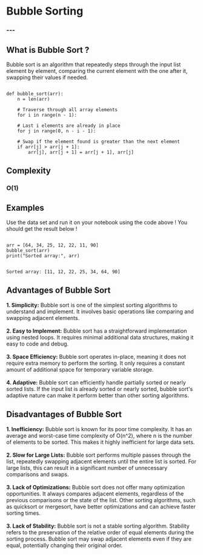 <html>
<head>
    <link rel="stylesheet" href="main.css">
    <link rel="stylesheet" href="index.css">

<!--Google Fonts Sheets-->
<link rel="preconnect" href="https://fonts.googleapis.com">
<link rel="preconnect" href="https://fonts.gstatic.com" crossorigin>
<link href="https://fonts.googleapis.com/css2?family=Chakra+Petch&family=Palette+Mosaic&family=Slackside+One&display=swap" rel="stylesheet">

<!--Code Block Using Highlight.js-->
<!--Loading the Script-->
<script src="https://cdnjs.cloudflare.com/ajax/libs/highlight.js/11.5.0/highlight.min.js"></script>
<!--CDN Template-->
<link rel="stylesheet" href="https://cdnjs.cloudflare.com/ajax/libs/highlight.js/11.5.0/styles/atom-one-light.min.css" integrity="sha512-o5v54Kh5PH0dgnf9ei0L+vMRsbm5fvIvnR/XkrZZjN4mqdaeH7PW66tumBoQVIaKNVrLCZiBEfHzRY4JJSMK/Q==" crossorigin="anonymous" referrerpolicy="no-referrer" />
<!--To Start the Highlight.js-->
<script>hljs.initHighlightingOnLoad();</script>

</head>
<body>
<h1>Bubble Sorting</h1>
<h3>---</h3>

<h2>What is Bubble Sort ?</h2>
<p>Bubble sort is an algorithm that repeatedly steps through the input list element by element, comparing the current element with the one after it, swapping their values if needed.</p>

<!--Example code for Bubble Sorting-->
<pre><code>
def bubble_sort(arr):
    n = len(arr)
    
    # Traverse through all array elements
    for i in range(n - 1):
        
    # Last i elements are already in place
    for j in range(0, n - i - 1):
            
    # Swap if the element found is greater than the next element
    if arr[j] > arr[j + 1]:
        arr[j], arr[j + 1] = arr[j + 1], arr[j]
</code></pre>

<h2>Complexity</h2>
<h3>O(1)</h3>

<h2>Examples</h2>
<p>Use the data set and run it on your notebook using the code above ! You should get the result below !</p>
<!--Example Codes-->
<pre><code>
arr = [64, 34, 25, 12, 22, 11, 90]
bubble_sort(arr)
print("Sorted array:", arr)
</code></pre>
<!--Example Code Results-->
<pre><code>
Sorted array: [11, 12, 22, 25, 34, 64, 90]
</code></pre>

<h2>Advantages of Bubble Sort</h2>
<p>
<b>1. Simplicity:</b> Bubble sort is one of the simplest sorting algorithms to understand and implement. It involves basic operations like comparing and swapping adjacent elements.
<br>
<br>
<b>2. Easy to Implement:</b> Bubble sort has a straightforward implementation using nested loops. It requires minimal additional data structures, making it easy to code and debug.
<br>
<br>
<b>3. Space Efficiency:</b> Bubble sort operates in-place, meaning it does not require extra memory to perform the sorting. It only requires a constant amount of additional space for temporary variable storage.
<br>
<br>
<b>4. Adaptive:</b> Bubble sort can efficiently handle partially sorted or nearly sorted lists. If the input list is already sorted or nearly sorted, bubble sort's adaptive nature can make it perform better than other sorting algorithms.</p>

<h2>Disadvantages of Bubble Sort</h2>
<p>
<b>1. Inefficiency:</b> Bubble sort is known for its poor time complexity. It has an average and worst-case time complexity of O(n^2), where n is the number of elements to be sorted. This makes it highly inefficient for large data sets.
<br>
<br>
<b>2. Slow for Large Lists:</b> Bubble sort performs multiple passes through the list, repeatedly swapping adjacent elements until the entire list is sorted. For large lists, this can result in a significant number of unnecessary comparisons and swaps.
<br>
<br>
<b>3. Lack of Optimizations:</b> Bubble sort does not offer many optimization opportunities. It always compares adjacent elements, regardless of the previous comparisons or the state of the list. Other sorting algorithms, such as quicksort or mergesort, have better optimizations and can achieve faster sorting times.
<br>
<br>
<b>3. Lack of Stability:</b> Bubble sort is not a stable sorting algorithm. Stability refers to the preservation of the relative order of equal elements during the sorting process. Bubble sort may swap adjacent elements even if they are equal, potentially changing their original order.</p>

</body>